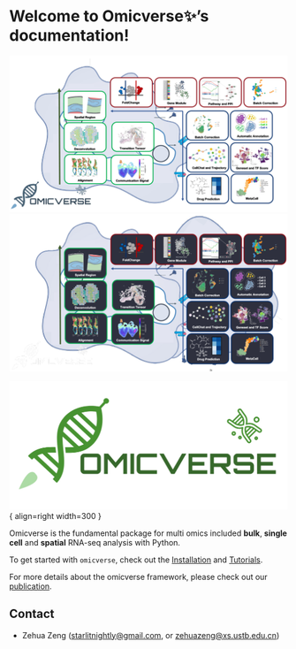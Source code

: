 # Welcome to Omicverse✨’s documentation!

![omicverse-light](img/omicverse.png#gh-light-mode-only)
![omicverse-dark](img/omicverse_dark.png#gh-dark-mode-only)


<div class="result" markdown>

![Image title](img/logo.png){ align=right width=300 }

Omicverse is the fundamental package for multi omics included **bulk**, **single cell** and **spatial** RNA-seq analysis with Python.

To get started with `omicverse`, check out the [Installation](Installation_guild) and [Tutorials](Tutorial).

For more details about the omicverse framework, please check out our [publication](https://www.nature.com/articles/s41467-024-50194-3).

</div>



<div class="Contact" markdown>

## Contact

- Zehua Zeng ([starlitnightly@gmail.com](mailto:starlitnightly@gmail.com), or [zehuazeng@xs.ustb.edu.cn](mailto:zehuazeng@xs.ustb.edu.cn))

</div>
